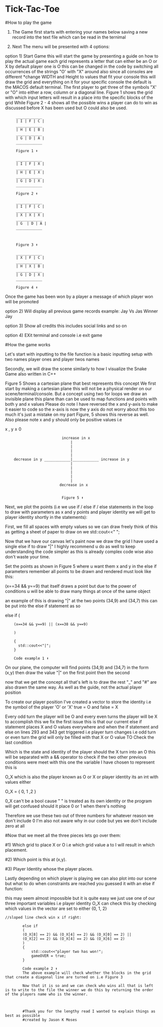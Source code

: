 # Tick-Tac-Toe
#How to play the game

1) The Game first starts with entering your names below saving a new record into the text file which can be read in the ternimal 

2) Next The menu will be presented with 4 options:

option 1) Start Game this will start the game by presenting a guide on how to play the actual game each grid represents a letter that can either be an O or X by default player one is O this can be changed in the code by switching all occurrences of the strings "O' with "X" around also since all consoles are different *change WIDTH and Height to values that fit your console this will draw the grid and everything on it for your specific console the default is the MACOS default terminal. The first player to get three of the symbols "X' or "O" into either a row, column or a diagonal line. Figure 1 shows the grid with which input letters will result in a place into the specific blocks of the grid While Figure 2 - 4 shows all the possible wins a player can do to win as discussed before X has been used but O could also be used.


         ____________                                                        
         | I | F | C |                                                                  
         ____________                                                                   
         | H | E | B |                                                                   
         ____________                                                                   
         | G | D | A |                                                                  
         ____________  
         
         Figure 1 ⬆︎
         
         ____________                                                        
         | I | F | X |                                                                  
         ____________                                                                   
         | H | E | X |                                                                   
         ____________                                                                   
         | G | D | X |                                                                  
         ____________  
         
         Figure 2 ⬆︎
         
         ____________                                                        
         | I | F | C |                                                                  
         ____________                                                                   
         | X | X | X |                                                                   
         ____________                                                                   
         | G  | D | A |                                                                  
         ____________  
         
         
         
         Figure 3 ⬆︎
         
         ____________                                                        
         | X | F | C |                                                                  
         ____________                                                                   
         | H | X | B |                                                                   
         ____________                                                                   
         | G | D | X |                                                                  
         ____________  
         
         Figure 4 ⬆︎
        
        
        
 Once the game has been won by a player a message of which player won will be promoted
        
       
 option 2) Will display all previous game records example: Jay Vs Jas Winner Jay
 
 option 3) Show all credits this includes social links and so on
 
 option 4) EXit terminal and console i.e exit game
 
 
 
 #How the game works
 
 Let's start with inputting to the file function is a basic inputting setup  with two names player ones and player twos names
 
 Secondly, we will draw the scene similarly to how I visualize the Snake Game also written in C++
 
 Figure 5 Shows a cartesian plane that best represents this concept 
 We first start by making a cartesian plane this will not be a physical render on our scene/terminal/console.
 But a concept using two for loops we draw an invisible plane this plane than can be used to map functions and points with both y and x values
 Please do note I have reversed the x and y-axis to make it easier to code so the x-axis is now the y axis do not worry about this too much it's just a mistake
 on my part Figure, 5 shows this reverse as well.
 Also please note x and y should only be positive values i.e 
 
 x , y ≥ 0
 
 
                              increase in x
                                  |
                                  |
                                  |
                                  |
        decrease in y ____________|____________ increase in y
                                  |
                                  |
                                  |
                                  |
                                  |
                             decrease in x
                      
                              
                              Figure 5 ⬆︎
                              
 
 Next, we plot the points (i.e we use if / else if / else statements in the loop to draw with parameters as x and y points and player identity 
 we will get to player identity shortly in the statements):
 
 First, we fill all spaces with empty values so we can draw freely think of this as getting a sheet of paper to draw on we std::cout<<" ";
 
 Now that we have our canvas let's paint now we draw the grid I have used a single else if to draw "|" I highly recommend u do as well to keep 
 understanding the code simpler as this is already complex code wise also don't waste your time.
 
 Set the points as shown in Figure 5 where u want them x and y in the else if parameters remember all points to be drawn and rendered must look like this:
 
 (x==34 && y==9) that itself draws a point but due to the power of conditions u will be able to draw many things at once of the same object
 
 an example of this is drawing "|" at the two points (34,9) and (34,7) this can be put into the else if statement as so 
 
 
 else if
        (

        (x==34 && y==9) || (x==38 && y==9)
        
        )
        
        {
          std::cout<<"|";
        }
        
        Code example 1 ⬆︎
        
 
 On our plane, the computer will find points (34,9) and (34,7) in the form (x,y) then draw the value "|" on the first point then the second
 
 now that we get the concept all that's left is to draw the rest "_" and "#" are also drawn the same way. As well as the guide, not the actual player position
 
 To create our player position I've created a vector to store the identity i.e the symbol of the player 'O' or 'X' true = O and false = X
 
 Every odd turn the player will be O and every even turns the player will be X to accomplish this we fix the first issue this is that our current else if statement places X and O values everywhere
 and when the if statement and else on lines 293 and 343 get triggered i.e player turn changes i.e odd turn or even turn the grid will only be filled with that X or O value TO Check the last condition
 
 Which is the state and identity of the player should the X turn into an O this will be separated with a && operator to check if the two other previous conditions were meet with this one the variable I have chosen to represent this is 
 
 O_X which is also the player known as O or X or player identity its an int with values either 
 
 O_X = { 0, 1 ,2 }    
 
 0_X can't be a bool cause " " is treated as its own identity or the program will get confused should it place 0 or 1 when there's nothing
 
 Therefore we use these two out of three numbers for whatever reason we don't include 0 I'm also not aware why in our code but yes we don't include zero at all 
 
#Now that we meet all the three pieces lets go over them:

#1) Which grid to place X or O i.e which grid value a to I will result in which placement.

#2) Which point is this at (x,y).

#3) Player Identity whose the player places.
 
 Lastly depending on which player is playing we can also plot into our scene but what to do when constraints are reached you guessed it with an else if function:
  
  this may seem almost impossible but it is quite easy we just use one of our three important variables i.e player identity O_X can check this by checking which values in the vector are set to either {0, 1, 2}
  
    //sloped line check win x if right:
    
            else if
            (
            (O_X[8] == 2) && (O_X[4] == 2) && (O_X[0] == 2) ||
            (O_X[2] == 2) && (O_X[4] == 2) && (O_X[6] == 2)
            )
            {
                std::cout<<"player two has won!";
                gameOVER = true;
            }
            
            Code example 2 ⬆︎
            The above example will check whether the blocks in the grid that create a diagonal line are turned on i.e Figure 3
            
            Now that it is so and we can check who wins all that is left is to write to the file the winner we do this by returning the order of the players name who is the winner.
            
            
            
            #Thank you for the lengthy read I wanted to explain things as best as possible 
            #created by Jason K Moses
 
 
 
 

